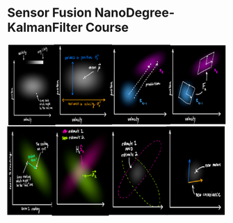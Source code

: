 # Sensor Fusion NanoDegree- KalmanFilter Course
<img src="KalmanFilter/KF.png" width="700" height="400" />
